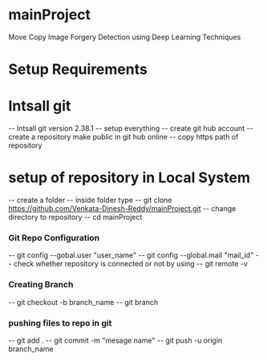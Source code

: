 # mainProject
Move Copy Image Forgery Detection using Deep Learning Techniques

# Setup Requirements

# Intsall git
-- Intsall git version 2.38.1
-- setup everything
-- create git hub account
-- create a repository make public in git hub online
-- copy https path of repository

# setup of repository in Local System
-- create a folder
-- inside folder type
    -- git clone https://github.com/Venkata-Dinesh-Reddy/mainProject.git
-- change directory to repository
    -- cd mainProject

### Git Repo Configuration
-- git config --gobal.user "user_name"
-- git config --global.mail "mail_id"
-- check whether repository is connected or not by using
    -- git remote -v

### Creating Branch
-- git checkout -b branch_name
-- git branch

### pushing files to repo in git
-- git add .
-- git commit -m "mesage name"
-- git push -u origin branch_name